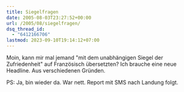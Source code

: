 ```yaml
---
title: Siegelfragen
date: 2005-08-03T23:27:52+00:00
url: /2005/08/siegelfragen/
dsq_thread_id:
  - "6412166706"
lastmod: 2023-09-10T19:14:12+07:00
---
```

Moin, kann mir mal jemand "mit dem unabhängigen Siegel der Zufriedenheit" auf Französisch übersetzten? Ich brauche eine neue Headline. Aus verschiedenen Gründen.

PS: Ja, bin wieder da. War nett. Report mit SMS nach Landung folgt.
